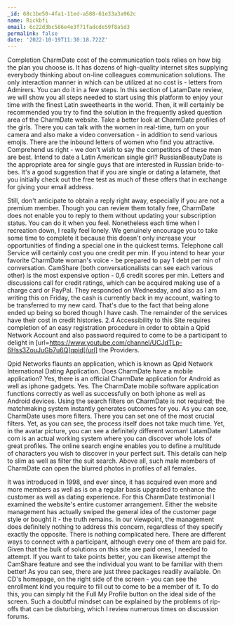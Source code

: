 ```yaml
---
_id: 68c1be50-4fa1-11ed-a588-61e33a3a962c
name: Rickbfi
email: 6c22d3bc586e4e3f71fadcde59f8a5d3
permalink: false
date: '2022-10-19T11:30:18.722Z'
---
```

Completion CharmDate cost of the communication tools relies on how big the plan you choose is. It has dozens of high-quality internet sites supplying everybody thinking about on-line colleagues communication solutions. The only interaction manner in which can be utilized at no cost is - letters from Admirers. You can do it in a few steps. In this section of LatamDate review, we will show you all steps needed to start using this platform to enjoy your time with the finest Latin sweethearts in the world. Then, it will certainly be recommended you try to find the solution in the frequently asked question area of the CharmDate website. Take a better look at CharmDate profiles of the girls. There you can talk with the women in real-time, turn on your camera and also make a video conversation - in addition to send various emojis. There are the inbound letters of women who find you attractive. Comprehend us right - we don't wish to say the competitors of these men are best. Intend to date a Latin American single girl? RussianBeautyDate is the appropriate area for single guys that are interested in Russian bride-to-bes. It's a good suggestion that if you are single or dating a latamete, that you initially check out the free test as much of these offers that in exchange for giving your email address.

Still, don't anticipate to obtain a reply right away, especially if you are not a premium member. Though you can review them totally free, CharmDate does not enable you to reply to them without updating your subscription status. You can do it when you feel. Nonetheless each time when I recreation down, I really feel lonely. We genuinely encourage you to take some time to complete it because this doesn't only increase your opportunities of finding a special one in the quickest terms. Telephone call Service will certainly cost you one credit per min. If you intend to hear your favorite CharmDate woman's voice - be prepared to pay 1 debt per min of conversation. CamShare (both conversationalists can see each various other) is the most expensive option - 0,6 credit scores per min. Letters and discussions call for credit ratings, which can be acquired making use of a charge card or PayPal. They responded on Wednesday, and also as I am writing this on Friday, the cash is currently back in my account, waiting to be transferred to my new card. That's due to the fact that being alone ended up being so bored though I have cash. The remainder of the services have their cost in credit histories. 2.4 Accessibility to this Site requires completion of an easy registration procedure in order to obtain a Qpid Network Account and also password required to come to be a participant to delight in [url=https://www.youtube.com/channel/UCJdTLp-6Hss3ZouJuGb7u6Q]qpid[/url] the Providers.

Qpid Networks flaunts an application, which is known as Qpid Network International Dating Application. Does CharmDate have a mobile application? Yes, there is an official CharmDate application for Android as well as iphone gadgets. Yes. The CharmDate mobile software application functions correctly as well as successfully on both iphone as well as Android devices. Using the search filters on CharmDate is not required; the matchmaking system instantly generates outcomes for you. As you can see, CharmDate uses more filters. There you can set one of the most crucial filters. Yet, as you can see, the process itself does not take much time. Yet, in the avatar picture, you can see a definitely different woman! LatamDate com is an actual working system where you can discover whole lots of great profiles. The online search engine enables you to define a multitude of characters you wish to discover in your perfect suit. This details can help to slim as well as filter the suit search. Above all, such male members of CharmDate can open the blurred photos in profiles of all females.

It was introduced in 1998, and ever since, it has acquired even more and more members as well as is on a regular basis upgraded to enhance the customer as well as dating experience. For this CharmDate testimonial I examined the website's entire customer arrangement. Either the website management has actually swiped the general idea of the customer page style or bought it - the truth remains. In our viewpoint, the management does definitely nothing to address this concern, regardless of they specify exactly the opposite. There is nothing complicated here. There are different ways to connect with a participant, although every one of them are paid for. Given that the bulk of solutions on this site are paid ones, I needed to attempt. If you want to take points better, you can likewise attempt the CamShare feature and see the individual you want to be familiar with them better! As you can see, there are just three packages readily available. On CD's homepage, on the right side of the screen - you can see the enrollment kind you require to fill out to come to be a member of it. To do this, you can simply hit the Full My Profile button on the ideal side of the screen. Such a doubtful mindset can be explained by the problems of rip-offs that can be disturbing, which I review numerous times on discussion forums.
